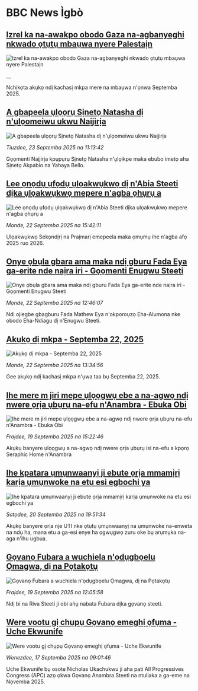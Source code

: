 # BBC News Ìgbò## [Izrel ka na-awakpo obodo Gaza na-agbanyeghi nkwado ọtụtụ mbaụwa nyere Palestaịn](https://www.bbc.co.uk/igbo/live/cgr9ekd99rxt?at_medium=RSS&at_campaign=rss?at_campaign=githubrss)![Izrel ka na-awakpo obodo Gaza na-agbanyeghi nkwado ọtụtụ mbaụwa nyere Palestaịn](https://ichef.bbci.co.uk/ace/standard/240/cpsprodpb/be52/live/55a74f50-984c-11f0-858a-a904eacbef23.jpg)__Nchịkọta akụkọ ndị kachasị mkpa mere na mbaụwa n'ọnwa Septemba 2025.## [A gbapeela ụlọọrụ Sịnetọ Natasha dị n'ụlọomeiwu ukwu Naịjirịa](https://www.bbc.com/igbo/articles/cwyj0v911pno?at_medium=RSS&at_campaign=rss?at_campaign=githubrss)![A gbapeela ụlọọrụ Sịnetọ Natasha dị n'ụlọomeiwu ukwu Naịjirịa](https://ichef.bbci.co.uk/ace/ws/240/cpsprodpb/70cc/live/1c3debd0-986e-11f0-822d-b77ab3166e1f.jpg)_Tiuzdee, 23 Septemba 2025 na 11:13:42_Gọọmenti Naịjirịa kpụpụrụ Sịnetọ Natasha n'ụlọikpe maka ebubo imetọ aha Sịnetọ Akpabio na Yahaya Bello.## [Lee ọnọdụ ụfọdụ ụlọakwụkwọ dị n'Abia Steeti dịka ụlọakwụkwọ mepere n'agba ọhụrụ a](https://www.bbc.com/igbo/articles/c8d7r4r05n8o?at_medium=RSS&at_campaign=rss?at_campaign=githubrss)![Lee ọnọdụ ụfọdụ ụlọakwụkwọ dị n'Abia Steeti dịka ụlọakwụkwọ mepere n'agba ọhụrụ a](https://ichef.bbci.co.uk/ace/ws/240/cpsprodpb/d27e/live/9f258e10-97c7-11f0-858a-a904eacbef23.jpg)_Mọnde, 22 Septemba 2025 na 15:42:11_Ụlọakwụkwọ Sekọndịrị na Praịmarị emepeela maka ọmụmụ ihe n'agba afọ 2025 ruo 2026.## [Onye ọbụla gbara ama maka ndị gburu Fada Eya ga-erite nde naịra iri - Gọọmenti Enugwu Steeti](https://www.bbc.com/igbo/articles/cx277gm7zdyo?at_medium=RSS&at_campaign=rss?at_campaign=githubrss)![Onye ọbụla gbara ama maka ndị gburu Fada Eya ga-erite nde naịra iri - Gọọmenti Enugwu Steeti](https://ichef.bbci.co.uk/ace/ws/240/cpsprodpb/87e5/live/9bc945b0-97b1-11f0-928c-71dbb8619e94.jpg)_Mọnde, 22 Septemba 2025 na 12:46:07_Ndị ojiegbe gbagburu Fada Mathew Eya n'okporoụzọ Eha-Alumona nke obodo Eha-Ndiagu dị n'Enugwu Steeti.## [Akụkọ dị mkpa - Septemba 22, 2025](https://www.bbc.com/igbo/articles/c5yk0k4y23qo?at_medium=RSS&at_campaign=rss?at_campaign=githubrss)![Akụkọ dị mkpa - Septemba 22, 2025](https://ichef.bbci.co.uk/ace/ws/240/cpsprodpb/f1a0/live/52df1610-60be-11f0-a40e-a1af2950b220.jpg)_Mọnde, 22 Septemba 2025 na 13:34:56_Gee akụkọ ndị kachasị mkpa n'ụwa taa bụ Septemba 22, 2025.## [Ihe mere m jiri mepe ụlọọgwụ ebe a na-agwọ ndị nwere ọrịa ụbụrụ na-efu n'Anambra - Ebuka Obi](https://www.bbc.com/igbo/articles/cddm3r6em5zo?at_medium=RSS&at_campaign=rss?at_campaign=githubrss)![Ihe mere m jiri mepe ụlọọgwụ ebe a na-agwọ ndị nwere ọrịa ụbụrụ na-efu n'Anambra - Ebuka Obi](https://ichef.bbci.co.uk/ace/ws/240/cpsprodpb/35da/live/8d79bb90-956b-11f0-a0e4-f78e4e737c6c.jpg)_Fraịdee, 19 Septemba 2025 na 15:22:46_Akụkụ banyere ụlọọgwụ a na-agwọ ndị nwere ọrịa ụbụrụ isi na-efu a kpọrọ Seraphic Home n'Anambra## [Ihe kpatara ụmụnwaanyị ji ebute ọrịa mmamịrị karịa ụmụnwoke na etu esi egbochi ya](https://www.bbc.com/igbo/articles/c1l8eldl3y7o?at_medium=RSS&at_campaign=rss?at_campaign=githubrss)![Ihe kpatara ụmụnwaanyị ji ebute ọrịa mmamịrị karịa ụmụnwoke na etu esi egbochi ya](https://ichef.bbci.co.uk/ace/ws/240/cpsprodpb/0626/live/af04b900-93a3-11f0-afac-7fc88e0d02fd.jpg)_Satọdee, 20 Septemba 2025 na 19:51:34_Akụkọ banyere ọrịa nje UTI nke ọtụtụ ụmụnwaanyị na ụmụnwoke na-enweta na ndụ ha, mana etu a ga-esi enye ha ọgwụgwọ zuru oke bụ arụmụka na-aga n'ihu ugbua.## [Gọvanọ Fubara a wuchiela n'ọdụgbọelu Ọmagwa, dị na Pọtakọtụ](https://www.bbc.com/igbo/articles/c9vy30r497no?at_medium=RSS&at_campaign=rss?at_campaign=githubrss)![Gọvanọ Fubara a wuchiela n'ọdụgbọelu Ọmagwa, dị na Pọtakọtụ](https://ichef.bbci.co.uk/ace/ws/240/cpsprodpb/66a5/live/60966440-954b-11f0-b391-6936825093bd.jpg)_Fraịdee, 19 Septemba 2025 na 12:05:58_Ndị bi na Riva Steeti ji obi aṅụ nabata Fubara dịka gọvanọ steeti.## [Were vootu gị chụpụ Gọvanọ emeghị ọfụma - Uche Ekwunife](https://www.bbc.com/igbo/articles/c8jmejy4gdlo?at_medium=RSS&at_campaign=rss?at_campaign=githubrss)![Were vootu gị chụpụ Gọvanọ emeghị ọfụma - Uche Ekwunife](https://ichef.bbci.co.uk/ace/ws/240/cpsprodpb/86a0/live/24a375f0-921b-11f0-b391-6936825093bd.jpg)_Wenezdee, 17 Septemba 2025 na 09:01:46_Uche Ekwunife bụ osote Nicholas Ukachukwu ji aha pati All Progressives Congress (APC) azọ ọkwa Gọvanọ Anambra Steeti na ntuliaka a ga-eme na Nọvemba 2025.